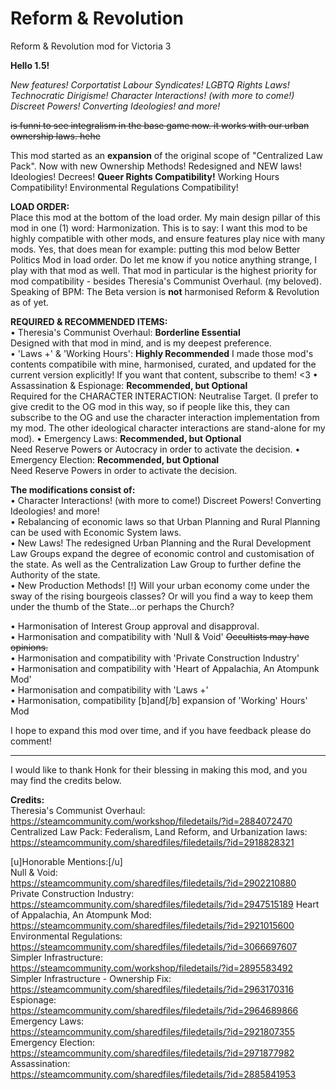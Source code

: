 # Reform & Revolution
Reform &amp; Revolution mod for Victoria 3

**Hello 1.5!**

*New features! Corportatist Labour Syndicates! LGBTQ Rights Laws! Technocratic Dirigisme! Character Interactions! (with more to come!) Discreet Powers! Converting Ideologies! and more!*

~~is funni to see integralism in the base game now. it works with our urban ownership laws. hehe~~

This mod started as an **expansion** of the original scope of "Centralized Law Pack". 
Now with new Ownership Methods! Redesigned and NEW laws! Ideologies! Decrees! **Queer Rights Compatibility!** Working Hours Compatibility! Environmental Regulations Compatibility!


__**LOAD ORDER:**__  
Place this mod at the bottom of the load order.  My main design pillar of this mod in one (1) word: Harmonization. This is to say: I want this mod to be highly compatible with other mods, and ensure features play nice with many mods. 
Yes, that does mean for example: putting this mod below Better Politics Mod in load order. Do let me know if you notice anything strange, I play with that mod as well. That mod in particular is the highest priority for mod compatibility - besides Theresia's Communist Overhaul. (my beloved).
Speaking of BPM: The Beta version is **not** harmonised  Reform & Revolution as of yet.

__**REQUIRED & RECOMMENDED ITEMS:**__  
  • Theresia's Communist Overhaul: **Borderline Essential**  
Designed with that mod in mind, and is my deepest preference.  
  • 'Laws +' & 'Working Hours': **Highly Recommended** 
I made those mod's contents compatibile with mine, harmonised, curated, and updated for the current version explicitly! If you want that content, subscribe to them! <3
  • Assassination & Espionage: **Recommended, but Optional**  
Required for the CHARACTER INTERACTION: Neutralise Target. (I prefer to give credit to the OG mod in this way, so if people like this, they can subscribe to the OG and use the character interaction implementation from my mod. The other ideological character interactions are stand-alone for my mod).
  • Emergency Laws: **Recommended, but Optional**  
Need Reserve Powers or Autocracy in order to activate the decision.
  • Emergency Election: **Recommended, but Optional**  
Need Reserve Powers in order to activate the decision.

**The modifications consist of:**  
• Character Interactions! (with more to come!) Discreet Powers! Converting Ideologies! and more!  
• Rebalancing of economic laws so that Urban Planning and Rural Planning can be used with Economic System laws.  
• New Laws! The redesigned Urban Planning and the Rural Development Law Groups expand the degree of economic control and customisation of the state. As well as the Centralization Law Group to further define the Authority of the state.  
• New Production Methods! [!] Will your urban economy come under the sway of the rising bourgeois classes? Or will you find a way to keep them under the thumb of the State...or perhaps the Church?  

• Harmonisation of Interest Group approval and disapproval.  
• Harmonisation and compatibility with 'Null & Void' ~~Occultists may have opinions.~~  
• Harmonisation and compatibility with 'Private Construction Industry'  
• Harmonisation and compatibility with 'Heart of Appalachia, An Atompunk Mod'  
• Harmonisation and compatibility with 'Laws +'  
• Harmonisation, compatibility [b]and[/b] expansion of 'Working' Hours' Mod  

I hope to expand this mod over time, and if you have feedback please do comment!

_________________________________________________________________________________________________________________________________________________________________________

I would like to thank Honk for their blessing in making this mod, and you may find the credits below.

**Credits:**   
Theresia's Communist Overhaul:  
https://steamcommunity.com/workshop/filedetails/?id=2884072470
Centralized Law Pack: Federalism, Land Reform, and Urbanization laws:  
https://steamcommunity.com/sharedfiles/filedetails/?id=2918828321

[u]Honorable Mentions:[/u]  
Null & Void:  
https://steamcommunity.com/sharedfiles/filedetails/?id=2902210880
Private Construction Industry:  
https://steamcommunity.com/sharedfiles/filedetails/?id=2947515189
Heart of Appalachia, An Atompunk Mod:  
https://steamcommunity.com/sharedfiles/filedetails/?id=2921015600
Environmental Regulations:  
https://steamcommunity.com/sharedfiles/filedetails/?id=3066697607
Simpler Infrastructure:  
https://steamcommunity.com/workshop/filedetails/?id=2895583492
Simpler Infrastructure - Ownership Fix:  
https://steamcommunity.com/sharedfiles/filedetails/?id=2963170316
Espionage:  
https://steamcommunity.com/sharedfiles/filedetails/?id=2964689866
Emergency Laws:  
https://steamcommunity.com/sharedfiles/filedetails/?id=2921807355
Emergency Election:  
https://steamcommunity.com/sharedfiles/filedetails/?id=2971877982
Assassination:  
https://steamcommunity.com/sharedfiles/filedetails/?id=2885841953
